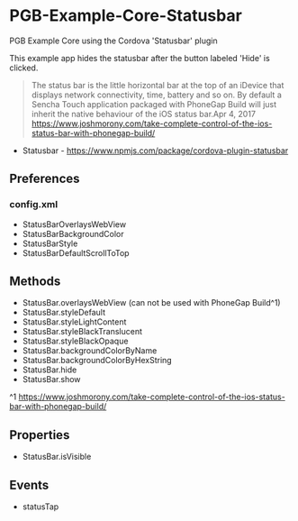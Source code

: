 # PGB-Example-Core-Statusbar
PGB Example Core using the Cordova 'Statusbar' plugin

This example app hides the statusbar after the button labeled 'Hide' is clicked.

> The status bar is the little horizontal bar at the top of an iDevice that displays network connectivity, time, battery and so on. By default a Sencha Touch application packaged with PhoneGap Build will just inherit the native behaviour of the iOS status bar.Apr 4, 2017
https://www.joshmorony.com/take-complete-control-of-the-ios-status-bar-with-phonegap-build/

* Statusbar - https://www.npmjs.com/package/cordova-plugin-statusbar

## Preferences

### config.xml

* StatusBarOverlaysWebView
* StatusBarBackgroundColor
* StatusBarStyle
* StatusBarDefaultScrollToTop

## Methods

* StatusBar.overlaysWebView (can not be used with PhoneGap Build^1)
* StatusBar.styleDefault
* StatusBar.styleLightContent
* StatusBar.styleBlackTranslucent
* StatusBar.styleBlackOpaque
* StatusBar.backgroundColorByName
* StatusBar.backgroundColorByHexString
* StatusBar.hide
* StatusBar.show

^1 https://www.joshmorony.com/take-complete-control-of-the-ios-status-bar-with-phonegap-build/

## Properties

* StatusBar.isVisible

## Events

* statusTap





